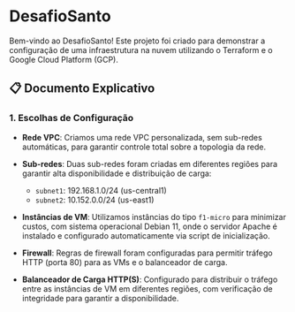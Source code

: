 # DesafioSanto

Bem-vindo ao DesafioSanto! Este projeto foi criado para demonstrar a configuração de uma infraestrutura na nuvem utilizando o Terraform e o Google Cloud Platform (GCP).

## 📋 Documento Explicativo

### 1. Escolhas de Configuração

- **Rede VPC**: Criamos uma rede VPC personalizada, sem sub-redes automáticas, para garantir controle total sobre a topologia da rede.

- **Sub-redes**: Duas sub-redes foram criadas em diferentes regiões para garantir alta disponibilidade e distribuição de carga:
  - `subnet1`: 192.168.1.0/24 (us-central1)
  - `subnet2`: 10.152.0.0/24 (us-east1)

- **Instâncias de VM**: Utilizamos instâncias do tipo `f1-micro` para minimizar custos, com sistema operacional Debian 11, onde o servidor Apache é instalado e configurado automaticamente via script de inicialização.

- **Firewall**: Regras de firewall foram configuradas para permitir tráfego HTTP (porta 80) para as VMs e o balanceador de carga.

- **Balanceador de Carga HTTP(S)**: Configurado para distribuir o tráfego entre as instâncias de VM em diferentes regiões, com verificação de integridade para garantir a disponibilidade.
